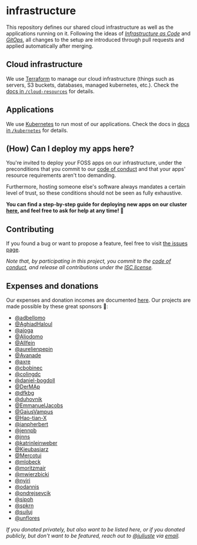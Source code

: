 # infrastructure

This repository defines our shared cloud infrastructure as well as the applications running on it. Following the ideas of *[Infrastructure as Code](https://en.wikipedia.org/wiki/Infrastructure_as_code)* and *[GitOps](https://www.redhat.com/en/topics/devops/what-is-gitops)*, all changes to the setup are introduced through pull requests and applied automatically after merging.

## Cloud infrastructure

We use [Terraform](https://www.terraform.io/) to manage our cloud infrastructure (things such as servers, S3 buckets, databases, managed kubernetes, etc.). Check the [docs in `/cloud-resources`](./cloud-resources/) for details.

## Applications

We use [Kubernetes](https://en.wikipedia.org/wiki/Kubernetes) to run most of our applications. Check the docs in [docs in `/kubernetes`](./kubernetes/) for details.

## (How) Can I deploy my apps here?

You're invited to deploy your FOSS apps on our infrastructure, under the preconditions that you commit to our [code of conduct](./code-of-conduct.md) and that your apps' resource requirements aren't too demanding.

Furthermore, hosting someone else's software always mandates a certain level of trust, so these conditions should not be seen as fully exhaustive.

**You can find a step-by-step guide for deploying new apps on our cluster [here](./kubernetes/#how-can-i-deploy-my-own-app), and feel free to ask for help at any time! 🙂**

## Contributing

If you found a bug or want to propose a feature, feel free to visit [the issues page](https://github.com/public-transport/infrastructure/issues).

_Note that, by participating in this project, you commit to the [code of conduct](code-of-conduct.md), and release all contributions under the [ISC license](https://opensource.org/licenses/ISC)._

## Expenses and donations

Our expenses and donation incomes are documented [here](./cloud-resources/expenses/readme.md). Our projects are made possible by these great sponsors 💚:

- [@adbellomo](https://github.com/adbellomo)
- [@AghiadHaloul](https://github.com/AghiadHaloul)
- [@ajoga](https://github.com/ajoga)
- [@Aljodomo](https://github.com/Aljodomo)
- [@Allfein](https://github.com/Allfein)
- [@aurelienpepin](https://github.com/aurelienpepin)
- [@Avanade](https://github.com/Avanade)
- [@axre](https://github.com/axre)
- [@cbobinec](https://github.com/cbobinec)
- [@colingdc](https://github.com/colingdc)
- [@daniel-bogdoll](https://github.com/daniel-bogdoll)
- [@DerMAp](https://github.com/DerMAp)
- [@dfkbg](https://github.com/dfkbg)
- [@duhovnik](https://github.com/duhovnik)
- [@EmmanuelJacobs](https://github.com/EmmanuelJacobs)
- [@GaiusVampus](https://github.com/GaiusVampus)
- [@Hao-tian-X](https://github.com/Hao-tian-X)
- [@ianpherbert](https://github.com/ianpherbert)
- [@jennpb](https://github.com/jennpb)
- [@jnns](https://github.com/jnns)
- [@katrinleinweber](https://github.com/katrinleinweber)
- [@Kieubasiarz](https://github.com/Kieubasiarz)
- [@Mercotui](https://github.com/Mercotui)
- [@mlobeck](https://github.com/mlobeck)
- [@moritzmair](https://github.com/moritzmair)
- [@mwierzbicki](https://github.com/mwierzbicki)
- [@nyiri](https://github.com/nyiri)
- [@odannis](https://github.com/odannis)
- [@ondrejsevcik](https://github.com/ondrejsevcik)
- [@sipoh](https://github.com/sipoh)
- [@spkrn](https://github.com/spkrn)
- [@suiluj](https://github.com/suiluj)
- [@unflores](https://github.com/unflores)

_If you donated privately, but also want to be listed here, or if you donated publicly, but don't want to be featured, reach out to [@juliuste](https://github.com/juliuste) via [email](mailto:mail@juliustens.eu)._
